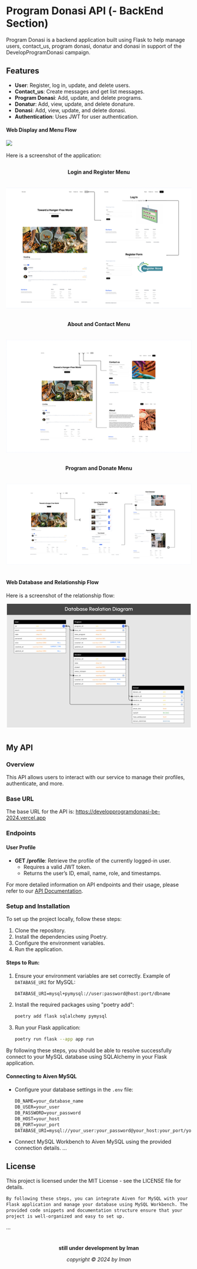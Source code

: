 # Program Donasi API (- BackEnd Section)

Program Donasi is a backend application built using Flask to help manage users, contact_us, program donasi, donatur and donasi in support of the DevelopProgramDonasi campaign.

## Features

- **User**: Register, log in, update, and delete users.
- **Contact_us**: Create messages and get list messages.
- **Program Donasi**: Add, update, and delete programs.
- **Donatur**: Add, view, update, and delete donature.
- **Donasi**: Add, view, update, and delete donasi.
- **Authentication**: Uses JWT for user authentication.



<h4>Web Display and Menu Flow</h4>
   <img  src="/documentation/Content Planning.png">
    <p>Here is a screenshot of the application:</p>
    <div style="display: flex; flex-direction: column; align-items: center; gap: 20px;">
        <p><b>Login and Register Menu</b></p>
        <img src="/documentation/Component 2 (1).png" alt="Component register">
        <p><b>About and Contact Menu</b></p>
        <img src="/documentation/Component about.png" alt="Component about">
         <p><b>Program and Donate Menu</b></p>
        <img src="/documentation/Componenet donate.png" alt="Component donate">
    </div>

#
<h4>Web Database and Relationship Flow</h4>
    <p>Here is a screenshot of the relationship flow:</p>
<div align="center">
   <img width="500" src="/documentation/Program Donasi Database.png">
</div>

#

## My API

### Overview

This API allows users to interact with our service to manage their profiles, authenticate, and more.

### Base URL

The base URL for the API is: https://developprogramdonasi-be-2024.vercel.app



### Endpoints

#### User Profile

- **GET /profile**: Retrieve the profile of the currently logged-in user.
  - Requires a valid JWT token.
  - Returns the user’s ID, email, name, role, and timestamps.

For more detailed information on API endpoints and their usage, please refer to our [API Documentation](https://documenter.getpostman.com/view/32137902/2sA3QqgspG).

### Setup and Installation

To set up the project locally, follow these steps:

1. Clone the repository.
2. Install the dependencies using Poetry.
3. Configure the environment variables.
4. Run the application.

#### Steps to Run:

1. Ensure your environment variables are set correctly. Example of `DATABASE_URI` for MySQL:
   ```plaintext
   DATABASE_URI=mysql+pymysql://user:password@host:port/dbname
   ```

2. Install the required packages using "poetry add":
   ```bash
   poetry add flask sqlalchemy pymysql
   ```

3. Run your Flask application:
   ```bash
   poetry run flask --app app run
   ```

By following these steps, you should be able to resolve successfully connect to your MySQL database using SQLAlchemy in your Flask application.


#### Connecting to Aiven MySQL

- Configure your database settings in the `.env` file:
  ```plaintext
  DB_NAME=your_database_name
  DB_USER=your_user
  DB_PASSWORD=your_password
  DB_HOST=your_host
  DB_PORT=your_port
  DATABASE_URI=mysql://your_user:your_password@your_host:your_port/your_database_name

- Connect MySQL Workbench to Aiven MySQL using the provided connection details.
...

## License

This project is licensed under the MIT License - see the LICENSE file for details.  

    By following these steps, you can integrate Aiven for MySQL with your Flask application and manage your database using MySQL Workbench. The provided code snippets and documentation structure ensure that your project is well-organized and easy to set up.

... 
#

<p align="center"><b>still under development by Iman</b></p>
<p align="center"><i>copyright &copy; 2024 by Iman</i></p>